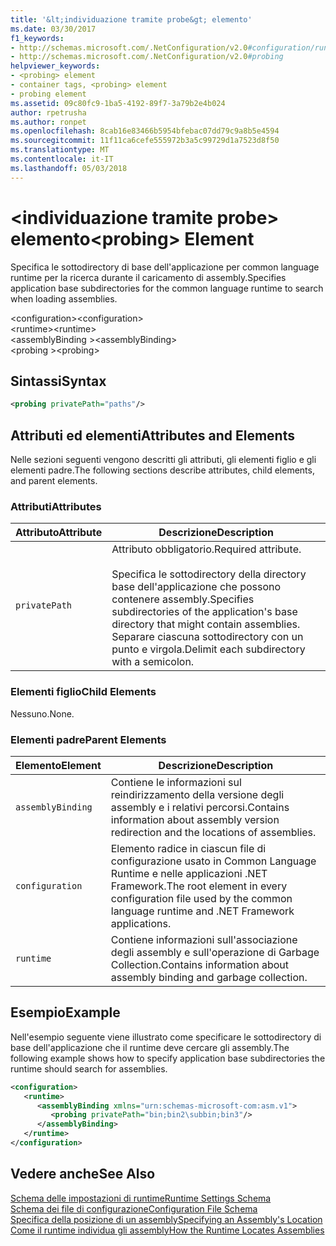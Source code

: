 ```yaml
---
title: '&lt;individuazione tramite probe&gt; elemento'
ms.date: 03/30/2017
f1_keywords:
- http://schemas.microsoft.com/.NetConfiguration/v2.0#configuration/runtime/assemblyBinding/probing
- http://schemas.microsoft.com/.NetConfiguration/v2.0#probing
helpviewer_keywords:
- <probing> element
- container tags, <probing> element
- probing element
ms.assetid: 09c80fc9-1ba5-4192-89f7-3a79b2e4b024
author: rpetrusha
ms.author: ronpet
ms.openlocfilehash: 8cab16e83466b5954bfebac07dd79c9a8b5e4594
ms.sourcegitcommit: 11f11ca6cefe555972b3a5c99729d1a7523d8f50
ms.translationtype: MT
ms.contentlocale: it-IT
ms.lasthandoff: 05/03/2018
---
```

# <a name="ltprobinggt-element"></a><span data-ttu-id="8cec8-102">&lt;individuazione tramite probe&gt; elemento</span><span class="sxs-lookup"><span data-stu-id="8cec8-102">&lt;probing&gt; Element</span></span>
<span data-ttu-id="8cec8-103">Specifica le sottodirectory di base dell'applicazione per common language runtime per la ricerca durante il caricamento di assembly.</span><span class="sxs-lookup"><span data-stu-id="8cec8-103">Specifies application base subdirectories for the common language runtime to search when loading assemblies.</span></span>  
  
 <span data-ttu-id="8cec8-104">\<configuration></span><span class="sxs-lookup"><span data-stu-id="8cec8-104">\<configuration></span></span>  
<span data-ttu-id="8cec8-105">\<runtime></span><span class="sxs-lookup"><span data-stu-id="8cec8-105">\<runtime></span></span>  
<span data-ttu-id="8cec8-106">\<assemblyBinding ></span><span class="sxs-lookup"><span data-stu-id="8cec8-106">\<assemblyBinding></span></span>  
<span data-ttu-id="8cec8-107">\<probing ></span><span class="sxs-lookup"><span data-stu-id="8cec8-107">\<probing></span></span>  
  
## <a name="syntax"></a><span data-ttu-id="8cec8-108">Sintassi</span><span class="sxs-lookup"><span data-stu-id="8cec8-108">Syntax</span></span>  
  
```xml  
<probing privatePath="paths"/>  
```  
  
## <a name="attributes-and-elements"></a><span data-ttu-id="8cec8-109">Attributi ed elementi</span><span class="sxs-lookup"><span data-stu-id="8cec8-109">Attributes and Elements</span></span>  
 <span data-ttu-id="8cec8-110">Nelle sezioni seguenti vengono descritti gli attributi, gli elementi figlio e gli elementi padre.</span><span class="sxs-lookup"><span data-stu-id="8cec8-110">The following sections describe attributes, child elements, and parent elements.</span></span>  
  
### <a name="attributes"></a><span data-ttu-id="8cec8-111">Attributi</span><span class="sxs-lookup"><span data-stu-id="8cec8-111">Attributes</span></span>  
  
|<span data-ttu-id="8cec8-112">Attributo</span><span class="sxs-lookup"><span data-stu-id="8cec8-112">Attribute</span></span>|<span data-ttu-id="8cec8-113">Descrizione</span><span class="sxs-lookup"><span data-stu-id="8cec8-113">Description</span></span>|  
|---------------|-----------------|  
|`privatePath`|<span data-ttu-id="8cec8-114">Attributo obbligatorio.</span><span class="sxs-lookup"><span data-stu-id="8cec8-114">Required attribute.</span></span><br /><br /> <span data-ttu-id="8cec8-115">Specifica le sottodirectory della directory base dell'applicazione che possono contenere assembly.</span><span class="sxs-lookup"><span data-stu-id="8cec8-115">Specifies subdirectories of the application's base directory that might contain assemblies.</span></span> <span data-ttu-id="8cec8-116">Separare ciascuna sottodirectory con un punto e virgola.</span><span class="sxs-lookup"><span data-stu-id="8cec8-116">Delimit each subdirectory with a semicolon.</span></span>|  
  
### <a name="child-elements"></a><span data-ttu-id="8cec8-117">Elementi figlio</span><span class="sxs-lookup"><span data-stu-id="8cec8-117">Child Elements</span></span>  
 <span data-ttu-id="8cec8-118">Nessuno.</span><span class="sxs-lookup"><span data-stu-id="8cec8-118">None.</span></span>  
  
### <a name="parent-elements"></a><span data-ttu-id="8cec8-119">Elementi padre</span><span class="sxs-lookup"><span data-stu-id="8cec8-119">Parent Elements</span></span>  
  
|<span data-ttu-id="8cec8-120">Elemento</span><span class="sxs-lookup"><span data-stu-id="8cec8-120">Element</span></span>|<span data-ttu-id="8cec8-121">Descrizione</span><span class="sxs-lookup"><span data-stu-id="8cec8-121">Description</span></span>|  
|-------------|-----------------|  
|`assemblyBinding`|<span data-ttu-id="8cec8-122">Contiene le informazioni sul reindirizzamento della versione degli assembly e i relativi percorsi.</span><span class="sxs-lookup"><span data-stu-id="8cec8-122">Contains information about assembly version redirection and the locations of assemblies.</span></span>|  
|`configuration`|<span data-ttu-id="8cec8-123">Elemento radice in ciascun file di configurazione usato in Common Language Runtime e nelle applicazioni .NET Framework.</span><span class="sxs-lookup"><span data-stu-id="8cec8-123">The root element in every configuration file used by the common language runtime and .NET Framework applications.</span></span>|  
|`runtime`|<span data-ttu-id="8cec8-124">Contiene informazioni sull'associazione degli assembly e sull'operazione di Garbage Collection.</span><span class="sxs-lookup"><span data-stu-id="8cec8-124">Contains information about assembly binding and garbage collection.</span></span>|  
  
## <a name="example"></a><span data-ttu-id="8cec8-125">Esempio</span><span class="sxs-lookup"><span data-stu-id="8cec8-125">Example</span></span>  
 <span data-ttu-id="8cec8-126">Nell'esempio seguente viene illustrato come specificare le sottodirectory di base dell'applicazione che il runtime deve cercare gli assembly.</span><span class="sxs-lookup"><span data-stu-id="8cec8-126">The following example shows how to specify application base subdirectories the runtime should search for assemblies.</span></span>  
  
```xml  
<configuration>  
   <runtime>  
      <assemblyBinding xmlns="urn:schemas-microsoft-com:asm.v1">  
         <probing privatePath="bin;bin2\subbin;bin3"/>  
      </assemblyBinding>  
   </runtime>  
</configuration>  
```  
  
## <a name="see-also"></a><span data-ttu-id="8cec8-127">Vedere anche</span><span class="sxs-lookup"><span data-stu-id="8cec8-127">See Also</span></span>  
 [<span data-ttu-id="8cec8-128">Schema delle impostazioni di runtime</span><span class="sxs-lookup"><span data-stu-id="8cec8-128">Runtime Settings Schema</span></span>](../../../../../docs/framework/configure-apps/file-schema/runtime/index.md)  
 [<span data-ttu-id="8cec8-129">Schema dei file di configurazione</span><span class="sxs-lookup"><span data-stu-id="8cec8-129">Configuration File Schema</span></span>](../../../../../docs/framework/configure-apps/file-schema/index.md)  
 [<span data-ttu-id="8cec8-130">Specifica della posizione di un assembly</span><span class="sxs-lookup"><span data-stu-id="8cec8-130">Specifying an Assembly's Location</span></span>](../../../../../docs/framework/configure-apps/specify-assembly-location.md)  
 [<span data-ttu-id="8cec8-131">Come il runtime individua gli assembly</span><span class="sxs-lookup"><span data-stu-id="8cec8-131">How the Runtime Locates Assemblies</span></span>](../../../../../docs/framework/deployment/how-the-runtime-locates-assemblies.md)
